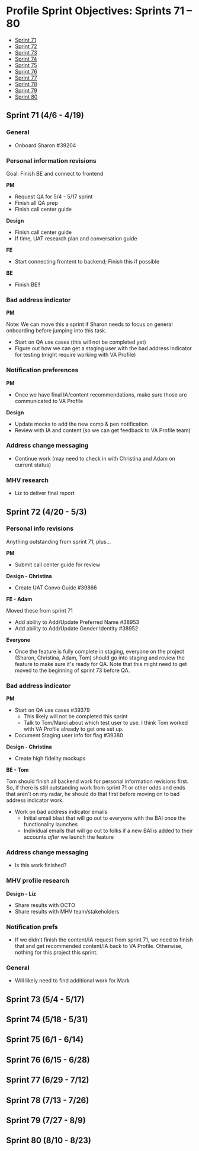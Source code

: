 # Profile Sprint Objectives: Sprints 71 – 80

- [Sprint 71](#sprint-71-46---419)
- [Sprint 72](#sprint-72-420---53)
- [Sprint 73](#sprint-73-54---517)
- [Sprint 74](#sprint-74-518---531)
- [Sprint 75](#sprint-75-61---614)
- [Sprint 76](#sprint-76-615---628)
- [Sprint 77](#sprint-77-629---712)
- [Sprint 78](#sprint-78-713---726)
- [Sprint 79](#sprint-79-727---89)
- [Sprint 80](#sprint-80-810---823)

## Sprint 71 (4/6 - 4/19) 

### General

- Onboard Sharon #39204

### Personal information revisions

Goal: Finish BE and connect to frontend

**PM**

- Request QA for 5/4 - 5/17 sprint
- Finish all QA prep
- Finish call center guide

**Design**

- Finish call center guide
- If time, UAT research plan and conversation guide 

**FE**

- Start connecting frontent to backend; Finish this if possible

**BE**

- Finish BE!!

### Bad address indicator

**PM**

Note: We can move this a sprint if Sharon needs to focus on general onboarding before jumping into this task.

- Start on QA use cases (this will not be completed yet)
- Figure out how we can get a staging user with the bad address indicator for testing (might require working with VA Profile)

### Notification preferences

**PM**

- Once we have final IA/content recommendations, make sure those are communicated to VA Profile

**Design**

- Update mocks to add the new comp & pen notification
- Review with IA and content (so we can get feedback to VA Profile team)

### Address change messaging

- Continue work (may need to check in with Christina and Adam on current status)

### MHV research

- Liz to deliver final report

## Sprint 72 (4/20 - 5/3)

### Personal info revisions

Anything outstanding from sprint 71, plus...

**PM**

- Submit call center guide for review

**Design - Christina**

- Create UAT Convo Guide #39866

**FE - Adam**

Moved these from sprint 71

- Add ability to Add/Update Preferred Name #38953
- Add ability to Add/Update Gender Identity #38952

**Everyone**

- Once the feature is fully complete in staging, everyone on the project (Sharon, Christina, Adam, Tom) should go into staging and review the feature to make sure it's ready for QA. Note that this might need to get moved to the beginning of sprint 73 before QA.

### Bad address indicator

**PM**

- Start on QA use cases #39379
  - This likely will not be completed this sprint
  - Talk to Tom/Marci about which test user to use. I think Tom worked with VA Profile already to get one set up.
- Document Staging user info for flag #39380

**Design - Christina**

- Create high fidelity mockups

**BE - Tom**

Tom should finish all backend work for personal information revisions first. So, if there is still outstanding work from sprint 71 or other odds and ends that aren't on my radar, he should do that first before moving on to bad address indicator work.

- Work on bad address indicator emails
  - Initial email blast that will go out to everyone with the BAI once the functionality launches
  - Individual emails that will go out to folks if a new BAI is added to their accounts *after* we launch the feature

### Address change messaging

- Is this work finished?

### MHV profile research

**Design - Liz**

- Share results with OCTO
- Share results with MHV team/stakeholders

### Notification prefs

- If we didn't finish the content/IA request from sprint 71, we need to finish that and get recommended content/IA back to VA Profile. Otherwise, nothing for this project this sprint.

### General

- Will likely need to find additional work for Mark

## Sprint 73 (5/4 - 5/17)

## Sprint 74 (5/18 - 5/31)

## Sprint 75 (6/1 - 6/14)

## Sprint 76 (6/15 - 6/28)

## Sprint 77 (6/29 - 7/12)

## Sprint 78 (7/13 - 7/26)

## Sprint 79 (7/27 - 8/9)

## Sprint 80 (8/10 - 8/23)

